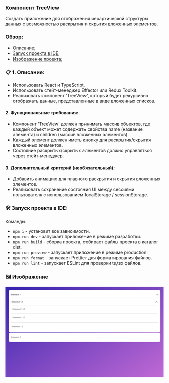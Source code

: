 ### Компонент TreeView

Создать приложение для отображения иерархической структуры данных с возможностью раскрытия и скрытия вложенных элементов.

### Обзор:
+ [Описание](#descr-task);
+ [Запуск проекта в IDE](#start);
+ [Изображение проекта](#image);

### <a name="descr-task"></a> 📋 1. Описание:
  + Использовать React и TypeScript.
  + Использовать стейт-менеджер Effector или Redux Toolkit.
  + Реализовать компонент 'TreeView', который будет рекурсивно отображать данные, представленные в виде вложенных списков.

#### 2. Функциональные требования:
  + Компонент 'TreeView' должен принимать массив объектов, где каждый объект может содержать свойства name (название элемента) и children (массив вложенных элементов).
  +	Каждый элемент должен иметь кнопку для раскрытия/скрытия вложенных элементов.
  + Состояние раскрытых/скрытых элементов должно управляться через стейт-менеджер.

#### 3. Дополнительный критерий (необязательный):
  + Добавить анимацию для плавного раскрытия и скрытия вложенных элементов.
  + Реализовать сохранение состояния UI между сессиями пользователя с использованием localStorage / sessionStorage.


### <a name="start"></a> 🛠️ Запуск проекта в IDE:
Команды:
  + `npm i` - установит все зависимости.
  + `npm run dev` - запускает приложение в режиме разработки.
  + `npm run build` - сборка проекта, собирает файлы проекта в каталог dist.
  + `npm run preview` - запускает приложение в режиме production.
  + `npm run format` - запускает Prettier для форматирования файлов.
  + `npm run lint` - запускает ESLint для проверки ts,tsx файлов.

### <a name="image"></a> 🖼️ Изображение
<p align="center">
  <img src="https://github.com/AlexDyatlov/React-TreeView/blob/main/public/interface.png">
</p>